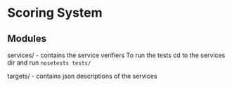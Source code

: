 Scoring System
==============


Modules
-------

services/ - contains the service verifiers
            To run the tests cd to the services dir and run `nosetests tests/`

targets/ - contains json descriptions of the services


